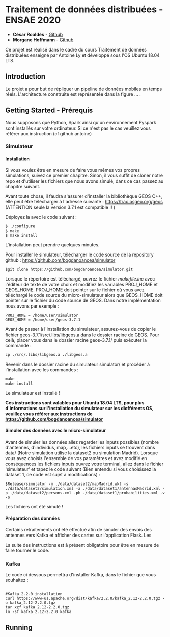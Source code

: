 # Traitement de données distribuées - ENSAE 2020

* **César Roaldès**  - [Github](https://github.com/CesarRoaldes)
* **Morgane Hoffmann**  - [Github](https://github.com/cerezamo)


Ce projet est réalisé dans le cadre du cours Traitement de données distribuées enseigné par Antoine Ly et développé sous l'OS Ubuntu 18.04 LTS.

## Introduction 

Le projet a pour but de répliquer un pipeline de données mobiles en temps réels. L'architecture construite est représentée dans la figure ... . 


## Getting Started - Prérequis

Nous supposons que Python, Spark ainsi qu'un environnement Pyspark sont installés sur votre ordinateur. Si ce n'est pas le cas veuillez vous référer aux instruction (cf github antoine)

### Simulateur

#### Installation
Si vous voulez être en mesure de faire vous mêmes vos propres simulations, suivez ce premier chapitre. Sinon, il vous suffit de cloner notre repo et d'utiliser les fichiers que nous avons simulé, dans ce cas passez au chapitre suivant. 

Avant toute chose, il faudra s'assurer d'installer la bibliothèque GEOS C++, elle peut être télécharger à l'adresse suivante :  https://trac.osgeo.org/geos (ATTENTION seule la version 3.7.1 est compatible !! )

Déployez la avec le code suivant : 

```
$ ./configure
$ make
$ make install
```
L'installation peut prendre quelques minutes. 


Pour installer le simulateur, télécharger le code source de la repository github : https://github.com/bogdanoancea/simulator 

```
$git clone https://github.com/bogdanoancea/simulator.git
```

Lorsque le répertoire est téléchargé, ouvrez le fichier *makefile.inc* avec l'éditeur de texte de votre choix et modifiez les variables PROJ_HOME et GEOS_HOME. PROJ_HOME doit pointer sur le fichier où vous avez téléchargé le code source du micro-simulateur alors que GEOS_HOME doit pointer sur le fichier du code source de GEOS. Dans notre implémentation nous avons par exemple : 


```
PROJ_HOME = /home/user/simulator
GEOS_HOME = /home/user/geos-3.7.1
```

Avant de passer à l'installation du simulateur, assurez-vous de copier le fichier geos-3.7.1/src/.libs/libgeos.a dans le dossier racine de GEOS. Pour celà, placer vous dans le dossier racine geos-3.7.1/ puis exécuter la commande :

```
cp ./src/.libs/libgeos.a ./libgeos.a
```

Revenir dans le dossier racine du simulateur simulator/ et procéder à l'installation avec les commandes :

```
make 
make install
```

Le simulateur est installé ! 

**Ces instructions sont valables pour Ubuntu 18.04 LTS, pour plus d'informations sur l'installation du simulateur sur les diofférents OS, veuillez vous référer aux instructions de https://github.com/bogdanoancea/simulator**

#### Simuler des données avec le micro-simulateur 

Avant de simuler les données allez regarder les inputs possibles (nombre d'antennes, d'individus, map,...etc), les fichiers inputs se trouvent dans data/ (Notre simulation utilise la dataset2 ou simulation Madrid). Lorsque vous avez choisis l'ensemble de vos paramètres et avez modifié en conséquences les fichiers inputs ouvrez votre terminal, allez dans le fichier 'simulateur' et tapez le code suivant (Bien entendu si vous choisissez la dataset 1, ce code est sujet à modifications) : 

```
$Release/simulator -m ./data/dataset2/mapMadrid.wkt -s ./data/dataset2/simulation.xml -a ./data/dataset1/antennasMadrid.xml -p ./data/dataset2/persons.xml -pb ./data/dataset1/probabilities.xml -v -o
```

Les fichiers ont été simulé !


#### Préparation des données 

Certains retraitements ont été effectué afin de simuler des envois des antennes vers Kafka et afficher des cartes sur l'application Flask. Les 









La suite des instructions est à présent obligatoire pour être en mesure de faire tourner le code. 

### Kafka

Le code ci dessous permettra d'installer Kafka, dans le fichier que vous souhaitez : 

```

#Kafka 2.2.0 installation
curl https://www-us.apache.org/dist/kafka/2.2.0/kafka_2.12-2.2.0.tgz -o kafka_2.12-2.2.0.tgz
tar xzf kafka_2.12-2.2.0.tgz
ln -sf kafka_2.12-2.2.0 kafka

```


## Running 










